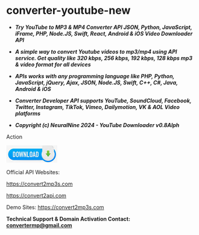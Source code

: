 # converter-youtube-new

+ ***Try YouTube to MP3 & MP4 Converter API JSON, Python, JavaScript, iFrame, PHP, Node.JS, Swift, React, Android & iOS Video Downloader API***

+ ***A simple way to convert Youtube videos to mp3/mp4 using API service. Get quality like 320 kbps, 256 kbps, 192 kbps, 128 kbps mp3 & video format for all devices***

+ ***APIs works with any programming language like PHP, Python, JavaScript, jQuery, Ajax, JSON, Node.JS, Swift, C++, C#, Java, Android & iOS***

+ ***Converter Developer API supports YouTube, SoundCloud, Facebook, Twitter, Instagram, TikTok, Vimeo, Dailymotion, VK & AOL Video platforms***

+ ***Copyright (c) NeuralNine 2024 - YouTube Downloader v0.8Alph***

Action

<img src="https://github.com/dannyfalkon/converter-youtube-new/blob/main/Down.png"/>

Official API Websites:

https://convert2mp3s.com

https://convert2api.com

Demo Sites:
https://convert2mp3s.com

**Technical Support & Domain Activation Contact: convertermp@gmail.com**
